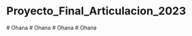 # Proyecto_Final_Articulacion_2023
#   O h a n a  
 #   O h a n a  
 #   O h a n a  
 #   O h a n a  
 